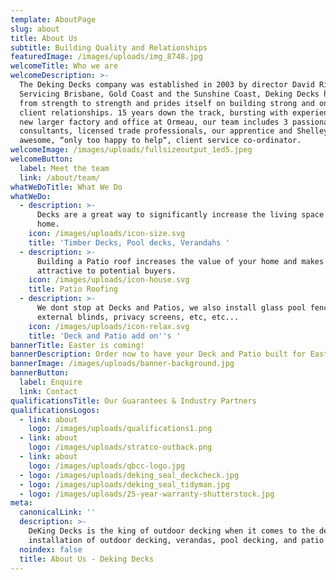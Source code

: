 ```yaml
---
template: AboutPage
slug: about
title: About Us
subtitle: Building Quality and Relationships
featuredImage: /images/uploads/img_8748.jpg
welcomeTitle: Who we are
welcomeDescription: >-
  The Deking Decks company was established in 2003 by director David Rider.
  Servicing Brisbane, Gold Coast and the Sunshine Coast, Deking Decks has grown
  from strength to strength and prides itself on building strong and ongoing
  client relationships. 15 years down the track, bursting with experience and a
  new larger factory and office at Ormeau, our team includes 3 passionate design
  consultants, licensed trade professionals, our apprentice and Shelley our
  awesome, “only too happy to help“, client service co-ordinator.
welcomeImage: /images/uploads/fullsizeoutput_1ed5.jpeg
welcomeButton:
  label: Meet the team
  link: /about/team/
whatWeDoTitle: What We Do
whatWeDo:
  - description: >-
      Decks are a great way to significantly increase the living space of your
      home.
    icon: /images/uploads/icon-size.svg
    title: 'Timber Decks, Pool decks, Verandahs '
  - description: >-
      Building a Patio roof increases the value of your home and makes it more
      attractive to potential buyers.
    icon: /images/uploads/icon-house.svg
    title: Patio Roofing
  - description: >-
      We dont stop at Decks and Patios, we also install glass pool fencing,
      external blinds, privacy screens, etc, etc...
    icon: /images/uploads/icon-relax.svg
    title: 'Deck and Patio add on''s '
bannerTitle: Easter is coming!
bannerDescription: Order now to have your Deck and Patio built for Easter
bannerImage: /images/uploads/banner-background.jpg
bannerButton:
  label: Enquire
  link: Contact
qualificationsTitle: Our Guarantees & Industry Partners
qualificationsLogos:
  - link: about
    logo: /images/uploads/qualifications1.png
  - link: about
    logo: /images/uploads/stratco-outback.png
  - link: about
    logo: /images/uploads/qbcc-logo.jpg
  - logo: /images/uploads/deking_seal_deckcheck.jpg
  - logo: /images/uploads/deking_seal_tidyman.jpg
  - logo: /images/uploads/25-year-warranty-shutterstock.jpg
meta:
  canonicalLink: ''
  description: >-
    DeKing Decks is the king of outdoor decking when it comes to the design and
    installation of outdoor decking, verandas, pool decking, and patio roofing.
  noindex: false
  title: About Us - Deking Decks
---
```


